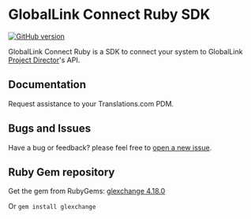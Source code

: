 # GlobalLink Connect Ruby SDK

[![GitHub version](https://d25lcipzij17d.cloudfront.net/badge.svg?id=gh&type=6&v=4.18.0&x2=0)](https://github.com/translations-com/globallink-connect-api-ruby)

GlobalLink Connect Ruby is a SDK to connect your system to GlobalLink [Project Director](http://www.translations.com/products/products_GlobalLink_Project_Director.html)'s API.

## Documentation

Request assistance to your Translations.com PDM.

## Bugs and Issues

Have a bug or feedback? please feel free to [open a new issue](https://github.com/translations-com/globallink-connect-api-ruby/issues/new).

## Ruby Gem repository

Get the gem from RubyGems: [glexchange 4.18.0](https://rubygems.org/gems/glexchange/versions/4.18.0)

Or ```gem install glexchange```



